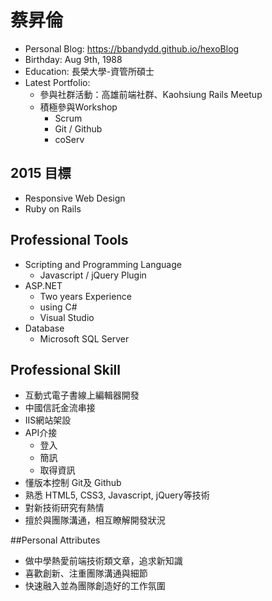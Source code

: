 # 蔡昇倫

- Personal Blog: https://bbandydd.github.io/hexoBlog
- Birthday: Aug 9th, 1988
- Education: 長榮大學-資管所碩士 
- Latest Portfolio:
	- 參與社群活動：高雄前端社群、Kaohsiung Rails Meetup
	- 積極參與Workshop
		- Scrum 
		- Git / Github
		- coServ


## 2015 目標

- Responsive Web Design
- Ruby on Rails

## Professional Tools

- Scripting and Programming Language
	- Javascript / jQuery Plugin
- ASP.NET
	- Two years Experience
	- using C#
	- Visual Studio
- Database
	- Microsoft SQL Server

## Professional Skill

- 互動式電子書線上編輯器開發
- 中國信託金流串接
- IIS網站架設
- API介接
	- 登入
	- 簡訊
	- 取得資訊
- 懂版本控制 Git及 Github
- 熟悉 HTML5, CSS3, Javascript, jQuery等技術
- 對新技術研究有熱情
- 擅於與團隊溝通，相互瞭解開發狀況

##Personal Attributes
	
- 做中學熱愛前端技術類文章，追求新知識
- 喜歡創新、注重團隊溝通與細節
- 快速融入並為團隊創造好的工作氛圍